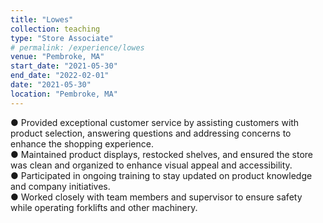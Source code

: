 ```yaml
---
title: "Lowes"
collection: teaching
type: "Store Associate"
# permalink: /experience/lowes
venue: "Pembroke, MA"
start_date: "2021-05-30"
end_date: "2022-02-01"
date: "2021-05-30"
location: "Pembroke, MA"
---
```


● Provided exceptional customer service by assisting customers with product selection, answering questions and addressing concerns to enhance the shopping experience.<br/>
● Maintained product displays, restocked shelves, and ensured the store was clean and organized to enhance visual appeal and accessibility.<br/>
● Participated in ongoing training to stay updated on product knowledge and company initiatives.<br/>
● Worked closely with team members and supervisor to ensure safety while operating forklifts and other machinery.